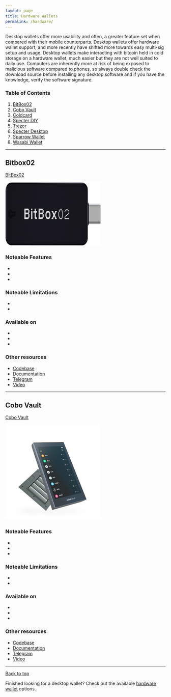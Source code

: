 ```yaml
---
layout: page
title: Hardware Wallets
permalink: /hardware/
---
```


Desktop wallets offer more usability and often, a greater feature set when compared with their mobile counterparts. Desktop wallets offer hardware wallet support, and more recently have shifted more towards easy multi-sig setup and usage. Desktop wallets make interacting with bitcoin held in cold storage on a hardware wallet, much easier but they are not well suited to daily use. Computers are inherently more at risk of being exposed to malicious software compared to phones, so always double check the download source before installing any desktop software and if you have the knowledge, verify the software signature.

### Table of Contents

1.  [BitBox02](#bitbox02)
2.  [Cobo Vault](#cobo-vault)
3.  [Coldcard](#coldcard)
4.  [Specter DIY](#specter-diy)
5.  [Trezor](#lily-wallet)
6.  [Specter Desktop](#specter-desktop)
7.  [Sparrow Wallet](#sparrow-wallet)
8.  [Wasabi Wallet](#wasabi-wallet)

***

## Bitbox02

[BitBox02](https://shiftcrypto.shop/en/products/bitbox02-bitcoin-only-edition-pre-order-4/#carousel-example-generic) 

<img src="https://raw.githubusercontent.com/BitcoinQnA/bitcoin-wallet-guide/master/images/bixbox02.png" class=responsive width="300" height="200" maxheight="150">

### Noteable Features
* 
* 
* 

### Noteable Limitations
* 
*

### Available on
* 
* 
* 

### Other resources
* [Codebase](https://github.com/digitalbitbox)
* [Documentation](https://guides.shiftcrypto.ch/bitbox02/)
* [Telegram](https://t.me/bitboxwallet)
* [Video](https://youtu.be/6D4FgJo3j64)

***

## Cobo Vault

[Cobo Vault](https://cobo.com/hardware-wallet) 

<img src="https://raw.githubusercontent.com/BitcoinQnA/bitcoin-wallet-guide/master/images/bf9c0f5c221b19710b0087681e04edbe_1800x1800.png" class=responsive width="300" height="300" maxheight="300">

### Noteable Features
* 
* 
* 

### Noteable Limitations
* 
*

### Available on
* 
* 
* 

### Other resources
* [Codebase](https://github.com/CoboVault)
* [Documentation](https://support.cobo.com/hc/en-us?_ga=2.12272180.1269757555.1604699964-1206828469.1601048761)
* [Telegram](https://t.me/CoboVault)
* [Video](https://youtu.be/JnRjvZKulrA)

***

 <a href="#top">Back to top</a>

Finished looking for a desktop wallet? Check out the available [hardware wallet](/hardware) options.
